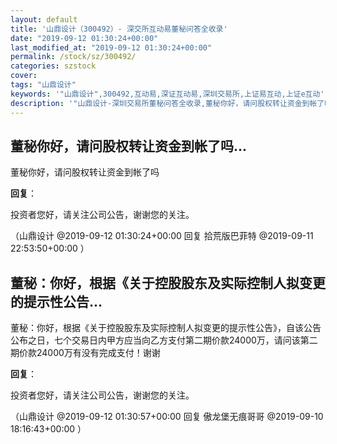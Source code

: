 ```yaml
---
layout: default
title: '山鼎设计（300492）- 深交所互动易董秘问答全收录'
date: "2019-09-12 01:30:24+00:00"
last_modified_at: "2019-09-12 01:30:24+00:00"
permalink: /stock/sz/300492/
categories: szstock
cover: 
tags: "山鼎设计"
keywords: '"山鼎设计",300492,互动易,深证互动易,深圳交易所,上证易互动,上证e互动'
description: '"山鼎设计-深圳交易所董秘问答全收录,董秘你好，请问股权转让资金到帐了吗"'
---
```


## 董秘你好，请问股权转让资金到帐了吗...

董秘你好，请问股权转让资金到帐了吗

**回复**：

投资者您好，请关注公司公告，谢谢您的关注。 

（山鼎设计  @2019-09-12 01:30:24+00:00 回复 拾荒版巴菲特  @2019-09-11 22:53:50+00:00 ）

## 董秘：你好，根据《关于控股股东及实际控制人拟变更的提示性公告...

董秘：你好，根据《关于控股股东及实际控制人拟变更的提示性公告》，自该公告公布之日，七个交易日内甲方应当向乙方支付第二期价款24000万，请问该第二期价款24000万有没有完成支付！谢谢

**回复**：

投资者您好，请关注公司公告，谢谢您的关注。 

（山鼎设计  @2019-09-12 01:30:57+00:00 回复 傲龙堡无痕哥哥  @2019-09-10 18:16:43+00:00 ）

